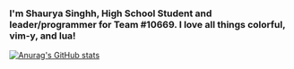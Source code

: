 ### I'm Shaurya Singhh, High School Student and leader/programmer for Team #10669. I love all things colorful, vim-y, and lua!

[![Anurag's GitHub stats](https://github-readme-stats.vercel.app/api?username=shaunsingh)](https://github.com/anuraghazra/github-readme-stats)
